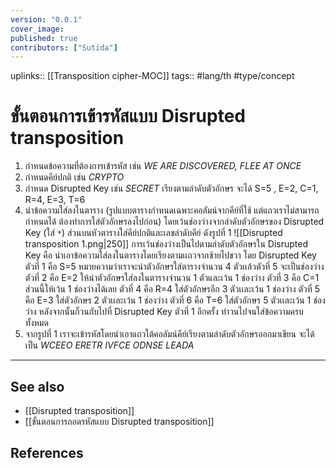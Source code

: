 ```yaml
---
version: "0.0.1"
cover_image:
published: true
contributors: ["Sutida"]
---
```

uplinks:: [[Transposition cipher-MOC]]
tags:: #lang/th #type/concept

# ขั้นตอนการเข้ารหัสแบบ Disrupted transposition
1. กำหนดข้อความที่ต้องการเข้ารหัส เช่น *WE ARE DISCOVERED, FLEE AT ONCE*
2. กำหนดคีย์ปกติ เช่น *CRYPTO*
3.  กำหนด Disrupted Key  เช่น  *SECRET*  เรียงตามลำดับตัวอักษร จะได้ S=5 , E=2, C=1, R=4, E=3, T=6 
4. นำข้อความใส่ลงในตาราง (รูปแบบตารางกำหนดเฉพาะคอลัมน์จากคีย์ที่ใช้ แต่แถวเราไม่สามารถกำหนดได้ ต้องทำการใส่ตัวอักษรลงไปก่อน) โดยเว้นช่องว่างจากลำดับตัวอักษรของ Disrupted Key  (ใส่ `*`) ส่วนบนหัวตารางใส่คีย์ปกติและเลขลำดับคีย์ ดังรูปที่ 1
![[Disrupted transposition 1.png|250]]
	 การเว้นช่องว่างเป็นไปตามลำดับตัวอักษรใน Disrupted Key คือ นำเอาข้อความใส่ลงในตารางโดยเรียงตามเเถวจากซ้ายไปขวา โดย Disrupted Key ตัวที่ 1 คือ  S=5 หมายความว่าเราจะนำตัวอักษรใส่ตารางจำนวน 4 ตัวเเล้วตัวที่ 5 จะเป็นช่องว่าง 
	 ตัวที่ 2 คือ E=2 ให้นำตัวอักษรใส่ลงในตารางจำนวน 1 ตัวและเว้น 1 ช่องว่าง
	 ตัวที่ 3 คือ C=1 ส่วนนี้ให้เว้น 1 ช่องว่างได้เลย
	 ตัวที่ 4 คือ R=4 ใส่ตัวอักษรอีก 3 ตัวเเละเว้น 1 ช่องว่าง
	 ตัวที่ 5 คือ E=3 ใส่ตัวอักษร 2 ตัวเเละเว้น 1 ช่องว่าง
	 ตัวที่ 6 คือ T=6 ใส่ตัวอักษร 5 ตัวเเละเว้น 1 ช่องว่าง
	 หลังจากนั้นก็วนกับไปที่ Disrupted Key ตัวที่ 1 อีกครั้ง ทำวนไปจนใส่ข้อความครบทั้งหมด 
5. จากรูปที่ 1 เราจะเข้ารหัสโดยนำเอาแถวใต้คอลัมน์คีย์เรียงตามลำดับตัวอักษรออกมาเขียน จะได้เป็น *WCEEO ERETR IVFCE ODNSE LEADA* 
---
## See also
- [[Disrupted transposition]]
- [[ขั้นตอนการถอดรหัสแบบ Disrupted transposition]]
## References


